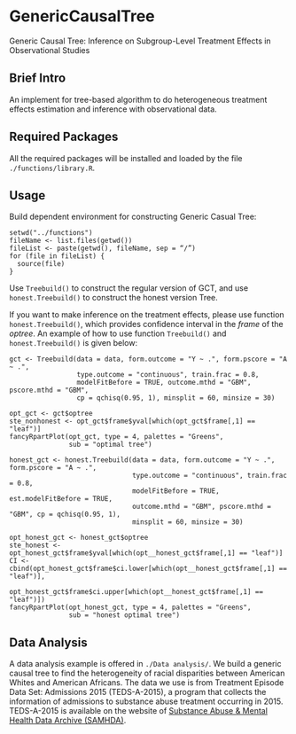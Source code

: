 # GenericCausalTree
Generic Causal Tree: Inference on Subgroup-Level Treatment Effects in Observational Studies

## Brief Intro
An implement for tree-based algorithm to do heterogeneous treatment effects estimation and inference with observational data. 

## Required Packages
All the required packages will be installed and loaded by the file `./functions/library.R`.

## Usage
Build dependent environment for constructing Generic Casual Tree:
```
setwd("../functions")
fileName <- list.files(getwd())
fileList <- paste(getwd(), fileName, sep = “/”)
for (file in fileList) {
  source(file)
}
```

Use `Treebuild()` to construct the regular version of GCT, and use `honest.Treebuild()` to construct the honest version Tree. 

If you want to make inference on the treatment effects, please use function `honest.Treebuild()`, which provides confidence interval in the *frame* of the *optree*.
An example of how to use function `Treebuild()` and `honest.Treebuild()` is given below:

```
gct <- Treebuild(data = data, form.outcome = "Y ~ .", form.pscore = "A ~ .", 
                 type.outcome = "continuous", train.frac = 0.8, 
                 modelFitBefore = TRUE, outcome.mthd = "GBM", pscore.mthd = "GBM", 
                 cp = qchisq(0.95, 1), minsplit = 60, minsize = 30)

opt_gct <- gct$optree
ste_nonhonest <- opt_gct$frame$yval[which(opt_gct$frame[,1] == "leaf")]
fancyRpartPlot(opt_gct, type = 4, palettes = "Greens",
               sub = "optimal tree")
 
honest_gct <- honest.Treebuild(data = data, form.outcome = "Y ~ .", form.pscore = "A ~ .", 
                               type.outcome = "continuous", train.frac = 0.8,
                               modelFitBefore = TRUE, est.modelFitBefore = TRUE,
                               outcome.mthd = "GBM", pscore.mthd = "GBM", cp = qchisq(0.95, 1), 
                               minsplit = 60, minsize = 30)
                                
opt_honest_gct <- honest_gct$optree
ste_honest <- opt_honest_gct$frame$yval[which(opt__honest_gct$frame[,1] == "leaf")]
CI <- cbind(opt_honest_gct$frame$ci.lower[which(opt__honest_gct$frame[,1] == "leaf")],
            opt_honest_gct$frame$ci.upper[which(opt__honest_gct$frame[,1] == "leaf")]) 
fancyRpartPlot(opt_honest_gct, type = 4, palettes = "Greens", 
               sub = "honest optimal tree")
```


## Data Analysis 
A data analysis example is offered in `./Data analysis/`. We build a generic causal tree to find the heterogeneity of racial disparities between American Whites and American Africans. The data we use is from Treatment Episode Data Set: Admissions 2015 (TEDS-A-2015), a program that collects the information of admissions to substance abuse treatment occurring in 2015. TEDS-A-2015 is available on the website of [Substance Abuse & Mental Health Data Archive (SAMHDA)](https://www.datafiles.samhsa.gov/).
